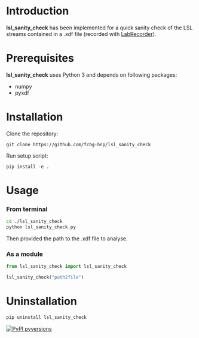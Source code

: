 # Introduction

**lsl_sanity_check** has been implemented for a quick sanity check of the LSL streams contained in a .xdf file (recorded with [LabRecorder](https://github.com/labstreaminglayer/App-LabRecorder)).

# Prerequisites
 **lsl_sanity_check** uses Python 3 and depends on following packages:
   - numpy
   - pyxdf

# Installation

Clone the repository:
```
git clone https://github.com/fcbg-hnp/lsl_sanity_check
```
Run setup script:
```
pip install -e .
```

# Usage

### From terminal
```bash
cd ./lsl_sanity_check
python lsl_sanity_check.py
```
Then provided the path to the .xdf file to analyse.

### As a module
```python
from lsl_sanity_check import lsl_sanity_check

lsl_sanity_check("path2file")
```

# Uninstallation
```bash
pip uninstall lsl_sanity_check
```

[![PyPI pyversions](https://img.shields.io/pypi/pyversions/ansicolortags.svg)](https://pypi.python.org/pypi/ansicolortags/)
